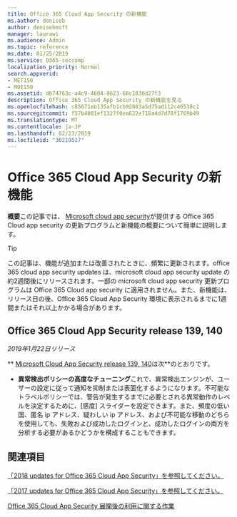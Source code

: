 ```yaml
---
title: Office 365 Cloud App Security の新機能
ms.author: deniseb
author: denisebmsft
manager: laurawi
ms.audience: Admin
ms.topic: reference
ms.date: 01/25/2019
ms.service: O365-seccomp
localization_priority: Normal
search.appverid:
- MET150
- MOE150
ms.assetid: d674763c-a4c9-4604-8623-68c1836d27f3
description: Office 365 Cloud App Security の新機能を見る
ms.openlocfilehash: c85671eb135afb1cb92883a5d75ad112c46538c1
ms.sourcegitcommit: f57b4001ef1327f0ea622e716a4d7d78f1769b49
ms.translationtype: MT
ms.contentlocale: ja-JP
ms.lasthandoff: 02/23/2019
ms.locfileid: "30219517"
---
```

# <a name="what-is-new-in-office-365-cloud-app-security"></a>Office 365 Cloud App Security の新機能

**概要**この記事では、 [Microsoft cloud app security](https://aka.ms/whatiscas)が提供する Office 365 Cloud app security の更新プログラムと新機能の概要について簡単に説明します。
  
> [!TIP]
> この記事は、機能が追加または改善されたときに、頻繁に更新されます。office 365 cloud app security updates は、microsoft cloud app security update の約2週間後にリリースされます。一部の microsoft cloud app security 更新プログラムは Office 365 Cloud app security に適用されません。また、新機能は、リリース日の後、Office 365 Cloud App Security 環境に表示されるまでに1週間またはそれ以上かかる場合があります。

## <a name="office-365-cloud-app-security-releases-139-140"></a>Office 365 Cloud App Security release 139, 140

*2019年1月22日リリース*

** [Microsoft Cloud App Security release 139, 140](https://docs.microsoft.com/cloud-app-security/release-notes#cloud-app-security-release-139-140)は次**のとおりです。

- **異常検出ポリシーの高度なチューニング**これで、異常検出エンジンが、ユーザーの設定に従って通知を抑制または表面化するようになります。不可能なトラベルポリシーでは、警告が発生するまでに必要とされる異常動作のレベルを決定するために、[感度] スライダーを設定できます。また、頻度の低い国、匿名 ip アドレス、疑わしい ip アドレス、および不可能な移動のどちらを使用しても、失敗および成功したログインと、成功したログインの両方を分析する必要があるかどうかを構成することもできます。 

## <a name="related-topics"></a>関連項目

[「2018 updates for Office 365 Cloud App Security」を参照してください。](new-in-office-365-cas-2018.md)

[「2017 updates for Office 365 Cloud App Security」を参照してください。](new-in-office-365-cas-2017.md)
    
[Office 365 Cloud App Security 展開後の利用に関する作業](utilization-activities-for-ocas.md)